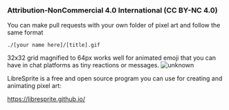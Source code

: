 ### Attribution-NonCommercial 4.0 International (CC BY-NC 4.0)

You can make pull requests with your own folder of pixel art and follow the same format 

`./[your name here]/[title].gif`
 
32x32 grid magnified to 64px works well for animated emoji that you can have in chat platforms as tiny reactions or messages.
![unknown](https://user-images.githubusercontent.com/6660327/197385037-8fff4a47-ccae-4621-9f08-126b44f1a87e.png)


LibreSprite is a free and open source program you can use for creating and animating pixel art:

https://libresprite.github.io/
